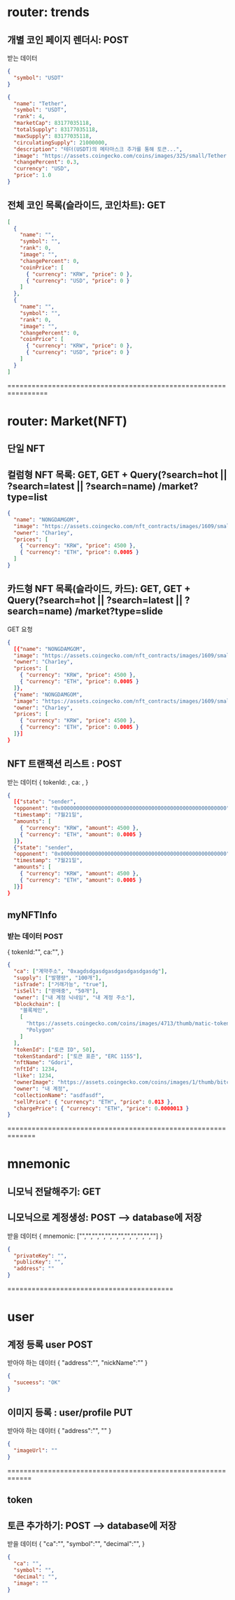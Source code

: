 # router: trends

## 개별 코인 페이지 렌더시: POST

받는 데이터

```json
{
  "symbol": "USDT"
}
```

```json
{
  "name": "Tether",
  "symbol": "USDT",
  "rank": 4,
  "marketCap": 83177035118,
  "totalSupply": 83177035118,
  "maxSupply": 83177035118,
  "circulatingSupply": 21000000,
  "description": "테더(USDT)의 메타마스크 추가를 통해 토큰...",
  "image": "https://assets.coingecko.com/coins/images/325/small/Tether.png?1668148663",
  "changePercent": 0.3,
  "currency": "USD",
  "price": 1.0
}
```

## 전체 코인 목록(슬라이드, 코인차트): GET

```json
[
  {
    "name": "",
    "symbol": "",
    "rank": 0,
    "image": "",
    "changePercent": 0,
    "coinPrice": [
      { "currency": "KRW", "price": 0 },
      { "currency": "USD", "price": 0 }
    ]
  },
  {
    "name": "",
    "symbol": "",
    "rank": 0,
    "image": "",
    "changePercent": 0,
    "coinPrice": [
      { "currency": "KRW", "price": 0 },
      { "currency": "USD", "price": 0 }
    ]
  }
]
```

================================================================

# router: Market(NFT)

## 단일 NFT

## 컬럼형 NFT 목록: GET, GET + Query(?search=hot || ?search=latest || ?search=name) /market?type=list

```json
{
  "name": "NONGDAMGOM",
  "image": "https://assets.coingecko.com/nft_contracts/images/1609/small/renga.gif?1663648984",
  "owner": "Char1ey",
  "prices": [
    { "currency": "KRW", "price": 4500 },
    { "currency": "ETH", "price": 0.0005 }
  ]
}
```

## 카드형 NFT 목록(슬라이드, 카드): GET, GET + Query(?search=hot || ?search=latest || ?search=name) /market?type=slide

GET 요청

```json
{
  [{"name": "NONGDAMGOM",
  "image": "https://assets.coingecko.com/nft_contracts/images/1609/small/renga.gif?1663648984",
  "owner": "Char1ey",
  "prices": [
    { "currency": "KRW", "price": 4500 },
    { "currency": "ETH", "price": 0.0005 }
  ]},
  {"name": "NONGDAMGOM",
  "image": "https://assets.coingecko.com/nft_contracts/images/1609/small/renga.gif?1663648984",
  "owner": "Char1ey",
  "prices": [
    { "currency": "KRW", "price": 4500 },
    { "currency": "ETH", "price": 0.0005 }
  ]}]
}
```

## NFT 트랜잭션 리스트 : POST

받는 데이터
{
tokenId: ,
ca: ,
}

```json
{
  [{"state": "sender",
  "opponent": "0x00000000000000000000000000000000000000000000000000000",
  "timestamp": "7월21일",
  "amounts": [
    { "currency": "KRW", "amount": 4500 },
    { "currency": "ETH", "amount": 0.0005 }
  ]},
  {"state": "sender",
  "opponent": "0x00000000000000000000000000000000000000000000000000000",
  "timestamp": "7월21일",
  "amounts": [
    { "currency": "KRW", "amount": 4500 },
    { "currency": "ETH", "amount": 0.0005 }
  ]}]
}
```

## myNFTInfo

### 받는 데이터 POST

{
tokenId:"",
ca:"",
}

```json
{
  "ca": ["계약주소", "0xagdsdgasdgasdgasdgasdgasdg"],
  "supply": ["발행량", "100개"],
  "isTrade": ["거래가능", "true"],
  "isSell": ["판매중", "50개"],
  "owner": ["내 계정 닉네임", "내 계정 주소"],
  "blockchain": [
    "블록체인",
    [
      "https://assets.coingecko.com/coins/images/4713/thumb/matic-token-icon.png?1624446912",
      "Polygon"
    ]
  ],
  "tokenId": ["토큰 ID", 50],
  "tokenStandard": ["토큰 표준", "ERC 1155"],
  "nftName": "Gdori",
  "nftId": 1234,
  "like": 1234,
  "ownerImage": "https://assets.coingecko.com/coins/images/1/thumb/bitcoin.png?1547033579",
  "owner": "내 계정",
  "collectionName": "asdfasdf",
  "sellPrice": { "currency": "ETH", "price": 0.013 },
  "chargePrice": { "currency": "ETH", "price": 0.0000013 }
}
```

<!-- ### NFTStatus POST

```json
{
  "blockchain": [
    "블록체인",
    [
      "https://assets.coingecko.com/coins/images/4713/thumb/matic-token-icon.png?1624446912",
      "Polygon"
    ]
  ],
  "supply": ["발행량", "100개"],
  "isTrade": ["거래가능", "99개"],
  "isSell": ["판매중", "50개"]
}
```

### NFTINfomation POST

```json
{
  "owner": ["내 계정 닉네임", "내 계정 주소"],
  "blockchain": [
    "블록체인",
    [
      "https://assets.coingecko.com/coins/images/4713/thumb/matic-token-icon.png?1624446912",
      "Polygon"
    ]
  ],
  "ca": ["계약주소", "0xagdsdgasdgasdgasdgasdgasdg"],
  "tokenId": ["토큰 ID", 50],
  "tokenStandard": ["토큰 표준", "ERC 1155"]
}
```

### NFTStandard

```json
{
  "nftName": "Gdori",
  "nftId": 1234,
  "like": 1234,
  "ownerImage": "https://assets.coingecko.com/coins/images/1/thumb/bitcoin.png?1547033579",
  "owner": "내 계정",
  "collectionName": "asdfasdf",
  "sellPrice": { "currency": "ETH", "price": 0.013 },
  "chargePrice": { "currency": "ETH", "price": 0.0000013 }
}
``` -->

=============================================================

# mnemonic

## 니모닉 전달해주기: GET

## 니모닉으로 계정생성: POST --> database에 저장

받을 데이터
{
mnemonic: ["","","","","","","","","","","",""]
}

```json
{
  "privateKey": "",
  "publicKey": "",
  "address": ""
}
```

=========================================

# user

## 계정 등록 user POST

받아야 하는 데이터
{
"address":"",
"nickName":""
}

```json
{
  "suceess": "OK"
}
```

## 이미지 등록 : user/profile PUT

받아야 하는 데이터
{
"address":"",
""
}

```json
{
  "imageUrl": ""
}
```

============================================================

## token

## 토큰 추가하기: POST --> database에 저장

받을 데이터
{
"ca":"",
"symbol":"",
"decimal":"",
}

```json
{
  "ca": "",
  "symbol": "",
  "decimal": "",
  "image": ""
}
```

##
